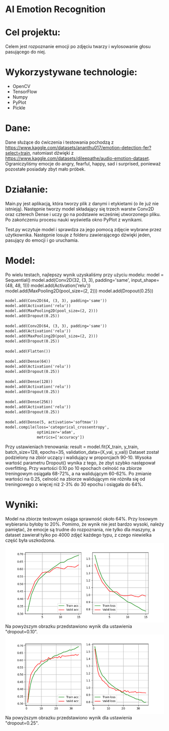 # AI Emotion Recognition 

# Cel projektu:
Celem jest rozpoznanie emocji po zdjęciu twarzy i wylosowanie głosu pasującego do niej. 

# Wykorzystywane technologie:
- OpenCV
- TensorFlow
- Numpy
- PyPlot
- Pickle

# Dane:
Dane służące do ćwiczenia i testowania pochodzą z https://www.kaggle.com/datasets/ananthu017/emotion-detection-fer?select=train, natomiast dźwięki z https://www.kaggle.com/datasets/dileepathe/audio-emotion-dataset. Ograniczyliśmy emocje do angry, fearful, happy, sad i surprised, ponieważ pozostałe posiadały zbyt mało próbek.

# Działanie:
Main.py jest aplikacją, która tworzy plik z danymi i etykietami (o ile już nie istnieją). Następnie tworzy model składający się trzech warstw Conv2D oraz czterech Dense i uczy go na podstawie wcześniej utworzonego pliku. Po zakończeniu procesu nauki wyświetla okno PyPlot z wynikami.

Test.py wczytuje model i sprawdza za jego pomocą zdjęcie wybrane przez użytkownika. Następnie losuje z folderu zawierającego dźwięki jeden, pasujący do emocji i go uruchamia.

# Model:
Po wielu testach, najlepszy wynik uzyskaliśmy przy użyciu modelu:
    model = Sequential()
    model.add(Conv2D(32, (3, 3), padding='same', input_shape=(48, 48, 1)))
    model.add(Activation('relu'))
    model.add(MaxPooling2D(pool_size=(2, 2)))
    model.add(Dropout(0.25))

    model.add(Conv2D(64, (3, 3), padding='same'))
    model.add(Activation('relu'))
    model.add(MaxPooling2D(pool_size=(2, 2)))
    model.add(Dropout(0.25))

    model.add(Conv2D(64, (3, 3), padding='same'))
    model.add(Activation('relu'))
    model.add(MaxPooling2D(pool_size=(2, 2)))
    model.add(Dropout(0.25))

    model.add(Flatten())

    model.add(Dense(64))
    model.add(Activation('relu'))
    model.add(Dropout(0.25))

    model.add(Dense(128))
    model.add(Activation('relu'))
    model.add(Dropout(0.25))

    model.add(Dense(256))
    model.add(Activation('relu'))
    model.add(Dropout(0.25))

    model.add(Dense(5, activation='softmax'))
    model.compile(loss='categorical_crossentropy',
                  optimizer='adam',
                  metrics=['accuracy'])
                  
Przy ustawieniach trenowania:
    result = model.fit(X_train, y_train, batch_size=128, epochs=35, validation_data=(X_val, y_val))
Dataset został podzielony na zbiór uczący i walidujący w proporcjach 90-10.
Wysoka wartość parametru Dropout() wynika z tego, że zbyt szybko następował overfitting. Przy wartości 0.10 po 10 epochach celność na zbiorze treningowym osiągała 68-72%, a na walidującym 60-62%. Po zmianie wartości na 0.25, celność na zbiorze walidującym nie różniła się od treningowego o więcej niż 2-3% do 30 epochu i osiągała do 64%.

# Wyniki:
Model na zbiorze testowym osiąga sprawność około 64%. Przy losowym wybieraniu byłoby to 20%. Pomimo, że wynik nie jest bardzo wysoki, należy pamiętać, że emocje są trudne do rozpoznania, nie tylko dla maszyny, a dataset zawierał tylko po 4000 zdjęć każdego typu, z czego niewielka część była uszkodzona.
![PyPlotOut1](Pictures/pyPlot1.png)
Na powyższym obrazku przedstawiono wynik dla ustawienia "dropout=0.10".
![PyPlotOut2](Pictures/pyPlot2.png)
Na powyższym obrazku przedstawiono wynik dla ustawienia "dropout=0.25".
